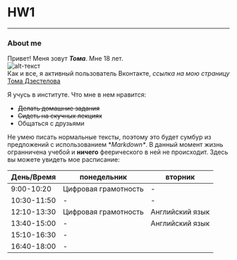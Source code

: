 # HW1
***
### About me
Привет! Меня зовут **_Тома_**. Мне 18 лет.  
![alt-текст](https://pp.userapi.com/c637631/v637631505/5ca67/qXRw8gjI53E.jpg)  
Как и все, я активный пользователь Вконтакте, *ссылка на мою страницу* [Тома Дзестелова](https://vk.com/tom__gnom)

Я учусь в институте. Что мне в нем нравится:
* ~~Делать домашние задания~~
* ~~Сидеть на скучных лекциях~~
* Общаться с друзьями

Не умею писать нормальные тексты, поэтому это будет сумбур из предложений с использованием  \**Markdown\**. 
В данный момент жизнь огранничена учебой и **ничего** феерического в ней не происходит. Здесь вы можете увидеть мое расписание:  


День/Время | **понедельник** |  **вторник**  
--- |--- |--- 
9:00-10:20 | Цифровая грамотность|- 
10:30-11:50| - | - 
12:10-13:30| Цифровая грамотность | Английский язык
13:40-15:00|-| Английский язык|
15:10-16:30|-|
16:40-18:00|-| 

